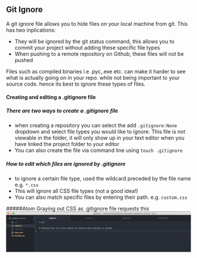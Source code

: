 ## Git Ignore  

A git ignore file allows you to hide files on your local machine from git. This has two inplications:  
* They will be ignored by the git status command, this allows you to commit your project without adding these specific file types
* When pushing to a remote repository on Github, these files will not be pushed

Files such as compiled binaries i.e .pyc,.exe etc. can make it harder to see what is actually going on in your repo. while not being important to your source code. hence its best to ignore these types of files.


#### Creating and editing a .gitignore file  

##### There are two ways to create a .gitignore file  
* when creating a repository you can select the add `.gitignore:None` dropdown and select file types you would like to ignore. This file is not viewable in the folder, it will only show up in your text editor when you have linked the project folder to your editor
* You can also create the file via command line using `touch .gitignore`

##### How to edit which files are ignored by .gitignore  
* to ignore a certain file type, used the wildcard preceded by the file name  
e.g. `*.css`
* This will ignore all CSS file types (not a good idea!)
* You can also match specific files by entering their path. e.g. `custom.css`


#####Atom Graying out CSS as .gitignore file requests this
![Git Ignore PNG ](git_ignore.png?raw=true "Atom Graying out CSS as .gitignore file requests this")

